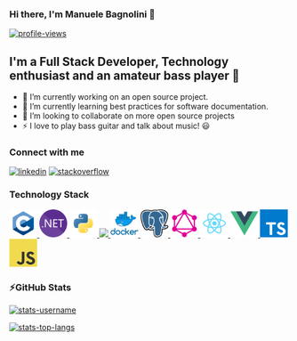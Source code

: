 ### Hi there, I'm Manuele Bagnolini 👋

[![profile-views](https://komarev.com/ghpvc/?username=manuelebagnolini&color=green)](https://github.com/manuelebagnolini/manuelebagnolini)

## I'm a Full Stack Developer, Technology enthusiast and an amateur bass player :guitar:

- 🔭 I’m currently working on an open source project.
- 🌱 I’m currently learning best practices for software documentation.
- 👯 I’m looking to collaborate on more open source projects
- ⚡ I love to play bass guitar and talk about music! :smiley:

### Connect with me
[![linkedin](https://img.shields.io/badge/LinkedIn-0077B5?style=for-the-badge&logo=linkedin&logoColor=white)](https://it.linkedin.com/in/manuele-bagnolini-3636037)
[![stackoverflow](https://img.shields.io/badge/Stack_Overflow-FE7A16?style=for-the-badge&logo=stack-overflow&logoColor=white)](https://stackoverflow.com/users/18605567/manuele-bagnolini)

### Technology Stack
<a href="https://docs.microsoft.com/dotnet/csharp/">
    <img height="50" src="https://raw.githubusercontent.com/github/explore/f3e22f0dca2be955676bc70d6214b95b13354ee8/topics/c/c.png"/>
</a>
<a href="https://docs.microsoft.com/dotnet/core/introduction">
    <img height="50" src="https://raw.githubusercontent.com/github/explore/93d8a67084f94b2a444e510199a6e7622e5b09a3/topics/dotnet/dotnet.png"/>
</a>
<a href="https://www.python.org/">
    <img height="50" src="https://raw.githubusercontent.com/github/explore/80688e429a7d4ef2fca1e82350fe8e3517d3494d/topics/python/python.png"/>
</a>
<a href="https://www.djangoproject.com/">
    <img height="50" src="https://avatars.githubusercontent.com/u/27804?s=288&v=4"/>
</a>
<a href="https://www.docker.com/">
    <img height="50" src="https://raw.githubusercontent.com/github/explore/80688e429a7d4ef2fca1e82350fe8e3517d3494d/topics/docker/docker.png"/>
</a>
<a href="https://www.postgresql.org/">
    <img height="50" src="https://raw.githubusercontent.com/github/explore/80688e429a7d4ef2fca1e82350fe8e3517d3494d/topics/postgresql/postgresql.png"/>
</a>
<a href="https://graphql.org/">
    <img height="50" src="https://raw.githubusercontent.com/github/explore/e65ef46ef3e7bc457c93622f6a89fe8d3fd131d5/topics/graphql/graphql.png"/>
</a>
<a href="https://reactjs.org/">
    <img height="50" src="https://raw.githubusercontent.com/github/explore/80688e429a7d4ef2fca1e82350fe8e3517d3494d/topics/react/react.png"/>
</a>
<a href="https://vuejs.org/">
    <img height="50" src="https://raw.githubusercontent.com/github/explore/80688e429a7d4ef2fca1e82350fe8e3517d3494d/topics/vue/vue.png"/>
</a>
<a href="https://www.typescriptlang.org/">
    <img height="50" src="https://raw.githubusercontent.com/github/explore/80688e429a7d4ef2fca1e82350fe8e3517d3494d/topics/typescript/typescript.png"/>
</a>
<a href="https://www.javascript.com/">
    <img height="50" src="https://raw.githubusercontent.com/github/explore/80688e429a7d4ef2fca1e82350fe8e3517d3494d/topics/javascript/javascript.png"/>
</a>
<!--
<a href="https://angular.io/">
    <img height="50" src="https://raw.githubusercontent.com/github/explore/80688e429a7d4ef2fca1e82350fe8e3517d3494d/topics/angular/angular.png"/>
</a>
<a href="https://dev.w3.org/html5/html-author/">
    <img height="50" src="https://raw.githubusercontent.com/github/explore/80688e429a7d4ef2fca1e82350fe8e3517d3494d/topics/html/html.png"/>
</a>
<a href="https://www.w3.org/Style/CSS/Overview.en.html">
    <img height="50" src="https://raw.githubusercontent.com/github/explore/80688e429a7d4ef2fca1e82350fe8e3517d3494d/topics/css/css.png"/>
</a>-->

### ⚡GitHub Stats
[![stats-username](https://github-readme-stats.vercel.app/api?username=manuelebagnolini&show_icons=true&layout=compact&theme=dark)](https://github.com/manuelebagnolini/manuelebagnolini)

[![stats-top-langs](https://github-readme-stats.vercel.app/api/top-langs?username=manuelebagnolini&layout=compact&theme=dark)](https://github.com/manuelebagnolini/manuelebagnolini)

<!--
**manuelebagnolini/manuelebagnolini** is a ✨ _special_ ✨ repository because its `README.md` (this file) appears on your GitHub profile.

Here are some ideas to get you started:

- 🔭 I’m currently working on ...
- 🌱 I’m currently learning ...
- 👯 I’m looking to collaborate on ...
- 🤔 I’m looking for help with ...
- 💬 Ask me about ...
- 📫 How to reach me: ...
- 😄 Pronouns: ...
- ⚡ Fun fact: ...
-->
